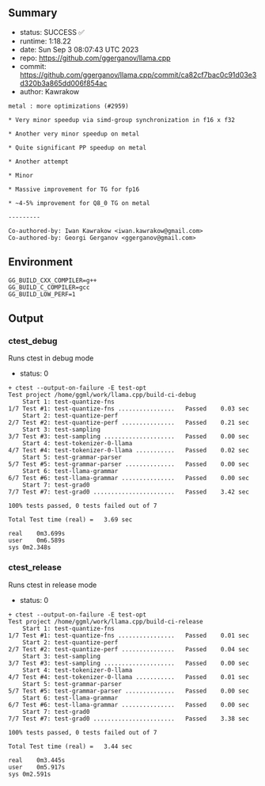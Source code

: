 ## Summary

- status:  SUCCESS ✅
- runtime: 1:18.22
- date:    Sun Sep  3 08:07:43 UTC 2023
- repo:    https://github.com/ggerganov/llama.cpp
- commit:  https://github.com/ggerganov/llama.cpp/commit/ca82cf7bac0c91d03e3d320b3a865dd006f854ac
- author:  Kawrakow
```
metal : more optimizations (#2959)

* Very minor speedup via simd-group synchronization in f16 x f32

* Another very minor speedup on metal

* Quite significant PP speedup on metal

* Another attempt

* Minor

* Massive improvement for TG for fp16

* ~4-5% improvement for Q8_0 TG on metal

---------

Co-authored-by: Iwan Kawrakow <iwan.kawrakow@gmail.com>
Co-authored-by: Georgi Gerganov <ggerganov@gmail.com>
```

## Environment

```
GG_BUILD_CXX_COMPILER=g++
GG_BUILD_C_COMPILER=gcc
GG_BUILD_LOW_PERF=1
```

## Output

### ctest_debug

Runs ctest in debug mode
- status: 0
```
+ ctest --output-on-failure -E test-opt
Test project /home/ggml/work/llama.cpp/build-ci-debug
    Start 1: test-quantize-fns
1/7 Test #1: test-quantize-fns ................   Passed    0.03 sec
    Start 2: test-quantize-perf
2/7 Test #2: test-quantize-perf ...............   Passed    0.21 sec
    Start 3: test-sampling
3/7 Test #3: test-sampling ....................   Passed    0.00 sec
    Start 4: test-tokenizer-0-llama
4/7 Test #4: test-tokenizer-0-llama ...........   Passed    0.02 sec
    Start 5: test-grammar-parser
5/7 Test #5: test-grammar-parser ..............   Passed    0.00 sec
    Start 6: test-llama-grammar
6/7 Test #6: test-llama-grammar ...............   Passed    0.00 sec
    Start 7: test-grad0
7/7 Test #7: test-grad0 .......................   Passed    3.42 sec

100% tests passed, 0 tests failed out of 7

Total Test time (real) =   3.69 sec

real	0m3.699s
user	0m6.589s
sys	0m2.348s
```

### ctest_release

Runs ctest in release mode
- status: 0
```
+ ctest --output-on-failure -E test-opt
Test project /home/ggml/work/llama.cpp/build-ci-release
    Start 1: test-quantize-fns
1/7 Test #1: test-quantize-fns ................   Passed    0.01 sec
    Start 2: test-quantize-perf
2/7 Test #2: test-quantize-perf ...............   Passed    0.04 sec
    Start 3: test-sampling
3/7 Test #3: test-sampling ....................   Passed    0.00 sec
    Start 4: test-tokenizer-0-llama
4/7 Test #4: test-tokenizer-0-llama ...........   Passed    0.01 sec
    Start 5: test-grammar-parser
5/7 Test #5: test-grammar-parser ..............   Passed    0.00 sec
    Start 6: test-llama-grammar
6/7 Test #6: test-llama-grammar ...............   Passed    0.00 sec
    Start 7: test-grad0
7/7 Test #7: test-grad0 .......................   Passed    3.38 sec

100% tests passed, 0 tests failed out of 7

Total Test time (real) =   3.44 sec

real	0m3.445s
user	0m5.917s
sys	0m2.591s
```
